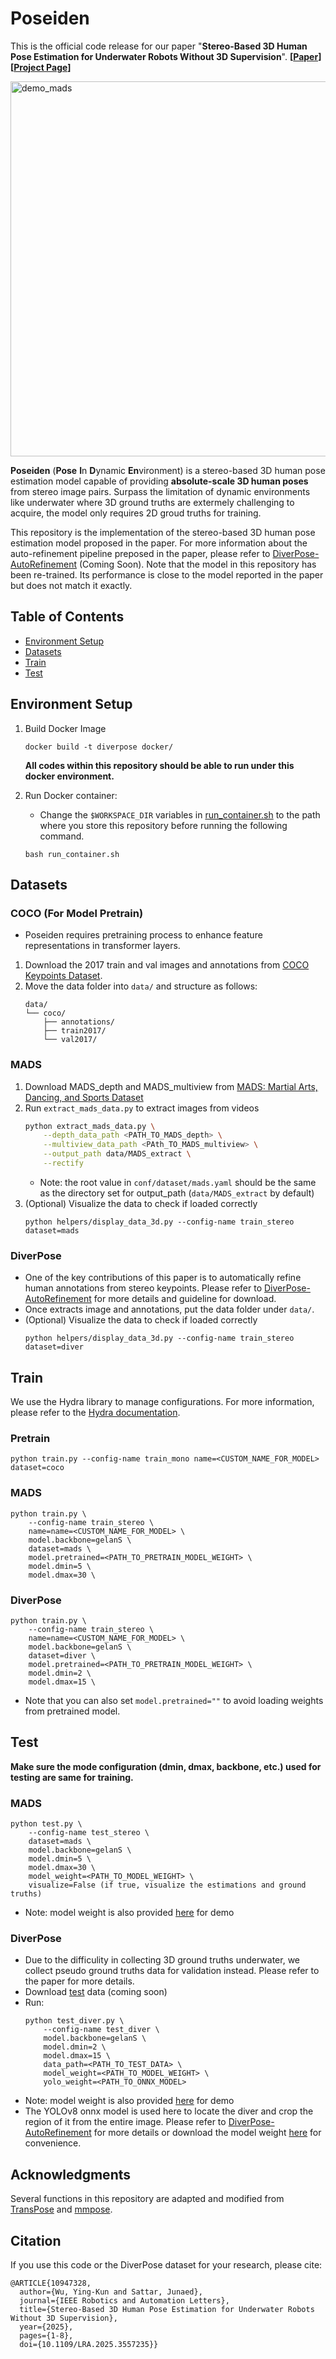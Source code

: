 # Poseiden

This is the official code release for our paper "**Stereo-Based 3D Human Pose Estimation for Underwater Robots Without 3D Supervision**". **[[Paper](https://ieeexplore.ieee.org/document/10947328)]  [[Project Page](https://human-pose-underwater-3d.github.io)]**

<img src="images/demo_mads.gif" alt="demo_mads" width="600"/>

**Poseiden** (**Pose** **I**n **D**ynamic **En**vironment) is a stereo-based 3D human pose estimation model capable of providing **absolute-scale 3D human poses** from stereo image pairs. Surpass the limitation of dynamic environments like underwater where 3D ground truths are extermely challenging to acquire, the model only requires 2D groud truths for training.

This repository is the implementation of the stereo-based 3D human pose estimation model proposed in the paper. For more information about the auto-refinement pipeline preposed in the paper, please refer to [DiverPose-AutoRefinement]() (Coming Soon). Note that the model in this repository has been re-trained. Its performance is close to the model reported in the paper but does not match it exactly.

## Table of Contents

- [Environment Setup](#EnvironmentSetup)
- [Datasets](#Datasets)
- [Train](#Train)
- [Test](#Test)

<a name="EnvironmentSetup"></a>
## Environment Setup

1. Build Docker Image
    ```
    docker build -t diverpose docker/
    ```
    **All codes within this repository should be able to run under this docker environment.**

2. Run Docker container:
    * Change the ```$WORKSPACE_DIR``` variables in [run_container.sh](run_container.sh) to the path where you store this repository before running the following command.
    ```
    bash run_container.sh
    ```

<a name="Datasets"></a>
## Datasets

### COCO (For Model Pretrain)

* Poseiden requires pretraining process to enhance feature representations in transformer layers.
1. Download the 2017 train and val images and annotations from [COCO Keypoints Dataset](https://cocodataset.org/#download).
2. Move the data folder into ```data/``` and structure as follows:
    ```
    data/
    └── coco/
        ├── annotations/
        ├── train2017/
        └── val2017/
    ```

### MADS

1. Download MADS_depth and MADS_multiview from [MADS: Martial Arts, Dancing, and Sports Dataset](http://visal.cs.cityu.edu.hk/research/mads/) 
2. Run ```extract_mads_data.py``` to extract images from videos
    ```bash
    python extract_mads_data.py \
        --depth_data_path <PATH_TO_MADS_depth> \
        --multiview_data_path <PAth_TO_MADS_multiview> \
        --output_path data/MADS_extract \
        --rectify
    ```
    * Note: the root value in ```conf/dataset/mads.yaml``` should be the same as the directory set for output_path (```data/MADS_extract``` by default)
3. (Optional) Visualize the data to check if loaded correctly
    ```
    python helpers/display_data_3d.py --config-name train_stereo dataset=mads
    ```
    
### DiverPose

* One of the key contributions of this paper is to automatically refine human annotations from stereo keypoints. Please refer to [DiverPose-AutoRefinement]() for more details and guideline for download.
* Once extracts image and annotations, put the data folder under ```data/```.
* (Optional) Visualize the data to check if loaded correctly
    ```
    python helpers/display_data_3d.py --config-name train_stereo dataset=diver
    ```
<a name="Train"></a>
## Train

We use the Hydra library to manage configurations. For more information, please refer to the [Hydra documentation](https://hydra.cc/docs/intro/).

### Pretrain
```
python train.py --config-name train_mono name=<CUSTOM_NAME_FOR_MODEL> dataset=coco
```

### MADS
```
python train.py \
    --config-name train_stereo \
    name=name=<CUSTOM_NAME_FOR_MODEL> \
    model.backbone=gelanS \
    dataset=mads \
    model.pretrained=<PATH_TO_PRETRAIN_MODEL_WEIGHT> \
    model.dmin=5 \
    model.dmax=30 \
```

### DiverPose
```
python train.py \
    --config-name train_stereo \
    name=name=<CUSTOM_NAME_FOR_MODEL> \
    model.backbone=gelanS \
    dataset=diver \
    model.pretrained=<PATH_TO_PRETRAIN_MODEL_WEIGHT> \
    model.dmin=2 \
    model.dmax=15 \
```

* Note that you can also set ```model.pretrained=""``` to avoid loading weights from pretrained model.

<a name="Test"></a>
## Test
**Make sure the mode configuration (dmin, dmax, backbone, etc.) used for testing are same for training.**

### MADS
```
python test.py \
    --config-name test_stereo \
    dataset=mads \
    model.backbone=gelanS \
    model.dmin=5 \
    model.dmax=30 \
    model_weight=<PATH_TO_MODEL_WEIGHT> \
    visualize=False (if true, visualize the estimations and ground truths)
```
* Note: model weight is also provided [here](https://drive.google.com/drive/folders/1R5QEbIws7daK7pu5d98ZpElrbevbjUWe?usp=sharing) for demo

### DiverPose

* Due to the difficulity in collecting 3D ground truths underwater, we collect pseudo ground truths data for validation instead. Please refer to the paper for more details.
* Download [test]() data (coming soon)
* Run:
    ```
    python test_diver.py \
        --config-name test_diver \
        model.backbone=gelanS \
        model.dmin=2 \
        model.dmax=15 \
        data_path=<PATH_TO_TEST_DATA> \
        model_weight=<PATH_TO_MODEL_WEIGHT> \
        yolo_weight=<PATH_TO_ONNX_MODEL>
    ```
* Note: model weight is also provided [here](https://drive.google.com/drive/folders/1nCwcSAPVvDDZbV4ItBoK5X6MvPaQ-cxH?usp=sharing) for demo
* The YOLOv8 onnx model is used here to locate the diver and crop the region of it from the entire image. Please refer to [DiverPose-AutoRefinement]() for more details or download the model weight [here](https://drive.google.com/file/d/1nc-is6bRzSHgARuEppfmTGcdE6hX_N8q/view?usp=share_link) for convenience.


## Acknowledgments

Several functions in this repository are adapted and modified from [TransPose](https://github.com/yangsenius/TransPose) and [mmpose](https://github.com/open-mmlab/mmpose).

## Citation

If you use this code or the DiverPose dataset for your research, please cite:
```
@ARTICLE{10947328,
  author={Wu, Ying-Kun and Sattar, Junaed},
  journal={IEEE Robotics and Automation Letters}, 
  title={Stereo-Based 3D Human Pose Estimation for Underwater Robots Without 3D Supervision}, 
  year={2025},
  pages={1-8},
  doi={10.1109/LRA.2025.3557235}}
```
